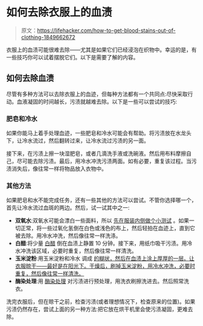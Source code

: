 # 如何去除衣服上的血渍

> 原文：<https://lifehacker.com/how-to-get-blood-stains-out-of-clothing-1849662672>

衣服上的血渍可能很难去除——尤其是如果它们已经浸泡在织物中。幸运的是，有一些技巧你可以试着摆脱它们。以下是需要了解的内容。



## 如何去除血渍

尽管有多种方法可以去除衣服上的血迹，但每种方法都有一个共同点:尽快采取行动。血液凝固的时间越长，污渍就越难去除。以下是一些可以尝试的技巧:

### 肥皂和冷水

如果你能马上着手处理血迹，一些肥皂和冷水可能会有帮助。将污渍放在水龙头下，让冷水流过，然后翻转过来，让冷水流过污渍的另一面。

接下来，在污渍上擦一块湿肥皂，或者几滴洗手液或洗碗液。然后用布料摩擦自己，尽可能去除污渍。最后，用冷水冲洗污渍两面。如有必要，重复该过程。当污渍消失后，像往常一样将物品放入衣物中。

### 其他方法

如果肥皂和水不能完成任务，还有一些其他的方法可以尝试。不管你选择哪一个，首先让冷水流过血斑的两边。然后，试一试其中之一:

*   **双氧水**:双氧水可能会漂白一些面料，所以 [先在服装内侧做个小测试](https://www.bhg.com/homekeeping/laundry-linens/stain-removal/how-to-get-blood-out-of-clothes/) 。如果一切正常，将一些过氧化氢倒在白色或浅色的布上，然后轻拍在血迹上，直到它被去除。用冷水冲洗，然后像往常一样洗涤。
*   **白醋**:将少量 [白醋](https://www.mollymaid.com/practically-spotless/2016/june/emergency-treatment-for-blood-stains/) 倒在血渍上静置 10 分钟。接下来，用纸巾吸干污渍。用冷水冲洗该区域，必要时重复，然后像往常一样清洗。
*   **玉米淀粉**:用玉米淀粉和冷水 调成 [的糊状，然后在血渍上涂上厚厚的一层。让衣服晾干——最好是在阳光下。干燥后，刷掉玉米淀粉，用冷水冲洗，必要时重复，然后像往常一样清洗。](https://www.mollymaid.com/practically-spotless/2016/june/emergency-treatment-for-blood-stains/)
*   **酶染处理**:用 [酶染处理](https://www.bhg.com/homekeeping/laundry-linens/stain-removal/how-to-get-blood-out-of-clothes/) 对污渍进行预处理，用洗衣刷擦洗进去。然后照常洗衣。

洗完衣服后，但在晾干之前，检查污渍(或者理想情况下，检查原来的位置)。如果污渍仍然存在，尝试上面的另一种方法:把它放在烘干机里会使污渍凝固，更难去除。